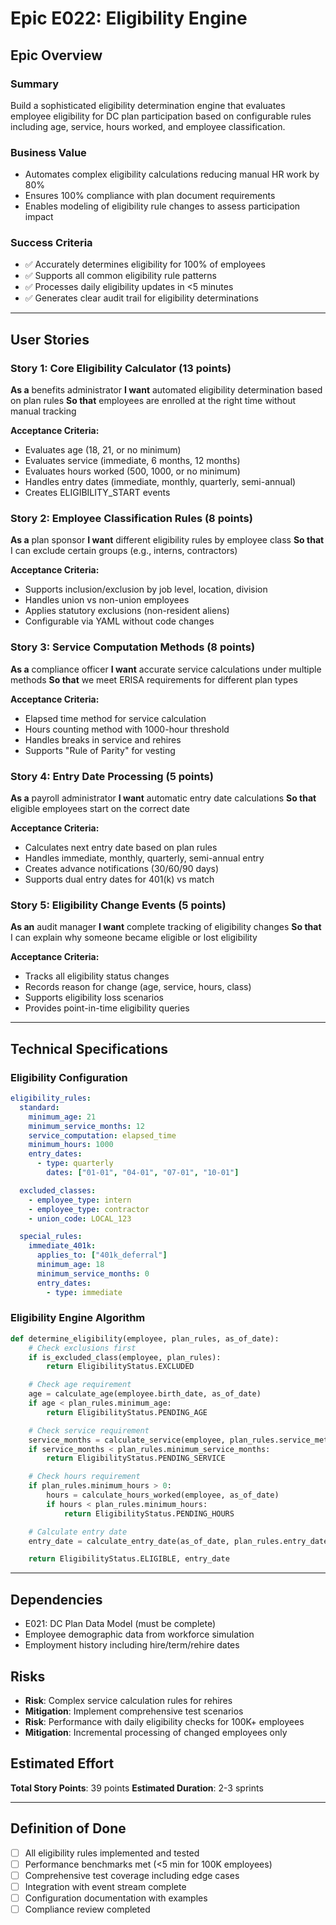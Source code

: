 # Epic E022: Eligibility Engine

## Epic Overview

### Summary
Build a sophisticated eligibility determination engine that evaluates employee eligibility for DC plan participation based on configurable rules including age, service, hours worked, and employee classification.

### Business Value
- Automates complex eligibility calculations reducing manual HR work by 80%
- Ensures 100% compliance with plan document requirements
- Enables modeling of eligibility rule changes to assess participation impact

### Success Criteria
- ✅ Accurately determines eligibility for 100% of employees
- ✅ Supports all common eligibility rule patterns
- ✅ Processes daily eligibility updates in <5 minutes
- ✅ Generates clear audit trail for eligibility determinations

---

## User Stories

### Story 1: Core Eligibility Calculator (13 points)
**As a** benefits administrator
**I want** automated eligibility determination based on plan rules
**So that** employees are enrolled at the right time without manual tracking

**Acceptance Criteria:**
- Evaluates age (18, 21, or no minimum)
- Evaluates service (immediate, 6 months, 12 months)
- Evaluates hours worked (500, 1000, or no minimum)
- Handles entry dates (immediate, monthly, quarterly, semi-annual)
- Creates ELIGIBILITY_START events

### Story 2: Employee Classification Rules (8 points)
**As a** plan sponsor
**I want** different eligibility rules by employee class
**So that** I can exclude certain groups (e.g., interns, contractors)

**Acceptance Criteria:**
- Supports inclusion/exclusion by job level, location, division
- Handles union vs non-union employees
- Applies statutory exclusions (non-resident aliens)
- Configurable via YAML without code changes

### Story 3: Service Computation Methods (8 points)
**As a** compliance officer
**I want** accurate service calculations under multiple methods
**So that** we meet ERISA requirements for different plan types

**Acceptance Criteria:**
- Elapsed time method for service calculation
- Hours counting method with 1000-hour threshold
- Handles breaks in service and rehires
- Supports "Rule of Parity" for vesting

### Story 4: Entry Date Processing (5 points)
**As a** payroll administrator
**I want** automatic entry date calculations
**So that** eligible employees start on the correct date

**Acceptance Criteria:**
- Calculates next entry date based on plan rules
- Handles immediate, monthly, quarterly, semi-annual entry
- Creates advance notifications (30/60/90 days)
- Supports dual entry dates for 401(k) vs match

### Story 5: Eligibility Change Events (5 points)
**As an** audit manager
**I want** complete tracking of eligibility changes
**So that** I can explain why someone became eligible or lost eligibility

**Acceptance Criteria:**
- Tracks all eligibility status changes
- Records reason for change (age, service, hours, class)
- Supports eligibility loss scenarios
- Provides point-in-time eligibility queries

---

## Technical Specifications

### Eligibility Configuration
```yaml
eligibility_rules:
  standard:
    minimum_age: 21
    minimum_service_months: 12
    service_computation: elapsed_time
    minimum_hours: 1000
    entry_dates:
      - type: quarterly
        dates: ["01-01", "04-01", "07-01", "10-01"]

  excluded_classes:
    - employee_type: intern
    - employee_type: contractor
    - union_code: LOCAL_123

  special_rules:
    immediate_401k:
      applies_to: ["401k_deferral"]
      minimum_age: 18
      minimum_service_months: 0
      entry_dates:
        - type: immediate
```

### Eligibility Engine Algorithm
```python
def determine_eligibility(employee, plan_rules, as_of_date):
    # Check exclusions first
    if is_excluded_class(employee, plan_rules):
        return EligibilityStatus.EXCLUDED

    # Check age requirement
    age = calculate_age(employee.birth_date, as_of_date)
    if age < plan_rules.minimum_age:
        return EligibilityStatus.PENDING_AGE

    # Check service requirement
    service_months = calculate_service(employee, plan_rules.service_method)
    if service_months < plan_rules.minimum_service_months:
        return EligibilityStatus.PENDING_SERVICE

    # Check hours requirement
    if plan_rules.minimum_hours > 0:
        hours = calculate_hours_worked(employee, as_of_date)
        if hours < plan_rules.minimum_hours:
            return EligibilityStatus.PENDING_HOURS

    # Calculate entry date
    entry_date = calculate_entry_date(as_of_date, plan_rules.entry_dates)

    return EligibilityStatus.ELIGIBLE, entry_date
```

---

## Dependencies
- E021: DC Plan Data Model (must be complete)
- Employee demographic data from workforce simulation
- Employment history including hire/term/rehire dates

## Risks
- **Risk**: Complex service calculation rules for rehires
- **Mitigation**: Implement comprehensive test scenarios
- **Risk**: Performance with daily eligibility checks for 100K+ employees
- **Mitigation**: Incremental processing of changed employees only

## Estimated Effort
**Total Story Points**: 39 points
**Estimated Duration**: 2-3 sprints

---

## Definition of Done
- [ ] All eligibility rules implemented and tested
- [ ] Performance benchmarks met (<5 min for 100K employees)
- [ ] Comprehensive test coverage including edge cases
- [ ] Integration with event stream complete
- [ ] Configuration documentation with examples
- [ ] Compliance review completed
